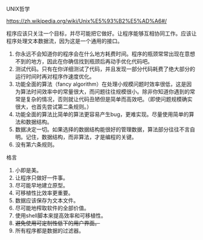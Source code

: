 UNIX哲学

https://zh.wikipedia.org/wiki/Unix%E5%93%B2%E5%AD%A6#/

程序应该只关注一个目标，并尽可能把它做好。让程序能够互相协同工作。应该让程序处理文本数据流，因为这是一个通用的接口。

1. 你永远不会知道你的程序会在什么地方耗费时间。程序的瓶颈常常出现在意想不到的地方，因此在你确信找到瓶颈后再动手优化代码吧。
2. 测试代码。只有在你详细测试了代码，并且发现一部分代码耗费了绝大部分的运行时间时再对程序作速度优化。
3. 功能全面的算法（fancy algorithm）在处理小规模问题时效率很低，这是因为算法时间效率中的常量很大，而问题往往规模很小。除非你知道你遇到的常常是复杂的情况，否则就让代码丑陋但是简单而高效吧。（即使问题规模确实很大，也首先尝试第二条规则。）
4. 功能全面的算法比简单的算法更容易产生bug，更难实现。尽量使用简单的算法和数据结构。
5. 数据决定一切。如果选择的数据结构能很好的管理数据，算法部分往往不言自明。记住，数据结构，而非算法，才是编程的关键。
6. 没有第六条规则。


格言

1. 小即是美。
2. 让程序只做好一件事。
3. 尽可能早地建立原型。
4. 可移植性比效率更重要。
5. 数据应该保存为文本文件。
6. 尽可能地榨取软件的全部价值。
7. 使用shell脚本来提高效率和可移植性。
8. ~~避免使用可定制性低下的用户界面。~~
9. 所有程序都是数据的过滤器。

